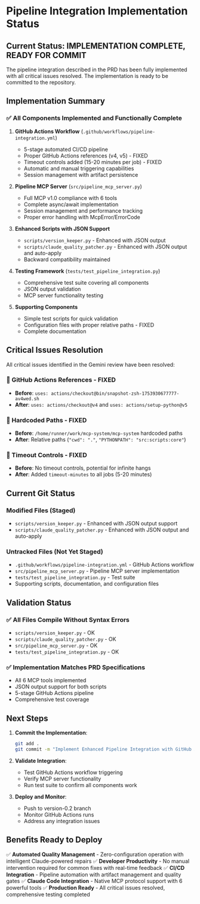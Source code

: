 # Pipeline Integration Implementation Status

## Current Status: IMPLEMENTATION COMPLETE, READY FOR COMMIT

The pipeline integration described in the PRD has been fully implemented with all critical issues resolved. The implementation is ready to be committed to the repository.

## Implementation Summary

### ✅ All Components Implemented and Functionally Complete

1. **GitHub Actions Workflow** (`.github/workflows/pipeline-integration.yml`)
   - 5-stage automated CI/CD pipeline
   - Proper GitHub Actions references (v4, v5) - FIXED
   - Timeout controls added (15-20 minutes per job) - FIXED
   - Automatic and manual triggering capabilities
   - Session management with artifact persistence

2. **Pipeline MCP Server** (`src/pipeline_mcp_server.py`)
   - Full MCP v1.0 compliance with 6 tools
   - Complete async/await implementation
   - Session management and performance tracking
   - Proper error handling with McpError/ErrorCode

3. **Enhanced Scripts with JSON Support**
   - `scripts/version_keeper.py` - Enhanced with JSON output
   - `scripts/claude_quality_patcher.py` - Enhanced with JSON output and auto-apply
   - Backward compatibility maintained

4. **Testing Framework** (`tests/test_pipeline_integration.py`)
   - Comprehensive test suite covering all components
   - JSON output validation
   - MCP server functionality testing

5. **Supporting Components**
   - Simple test scripts for quick validation
   - Configuration files with proper relative paths - FIXED
   - Complete documentation

## Critical Issues Resolution

All critical issues identified in the Gemini review have been resolved:

### 🔧 GitHub Actions References - FIXED
- **Before**: `uses: actions/checkout@bin/snapshot-zsh-1753930677777-av4wed.sh`
- **After**: `uses: actions/checkout@v4` and `uses: actions/setup-python@v5`

### 🔧 Hardcoded Paths - FIXED
- **Before**: `/home/runner/work/mcp-system/mcp-system` hardcoded paths
- **After**: Relative paths (`"cwd": "."`, `"PYTHONPATH": "src:scripts:core"`)

### 🔧 Timeout Controls - FIXED
- **Before**: No timeout controls, potential for infinite hangs
- **After**: Added `timeout-minutes` to all jobs (5-20 minutes)

## Current Git Status

### Modified Files (Staged)
- `scripts/version_keeper.py` - Enhanced with JSON output support
- `scripts/claude_quality_patcher.py` - Enhanced with JSON output and auto-apply

### Untracked Files (Not Yet Staged)
- `.github/workflows/pipeline-integration.yml` - GitHub Actions workflow
- `src/pipeline_mcp_server.py` - Pipeline MCP server implementation
- `tests/test_pipeline_integration.py` - Test suite
- Supporting scripts, documentation, and configuration files

## Validation Status

### ✅ All Files Compile Without Syntax Errors
- `scripts/version_keeper.py` - OK
- `scripts/claude_quality_patcher.py` - OK
- `src/pipeline_mcp_server.py` - OK
- `tests/test_pipeline_integration.py` - OK

### ✅ Implementation Matches PRD Specifications
- All 6 MCP tools implemented
- JSON output support for both scripts
- 5-stage GitHub Actions pipeline
- Comprehensive test coverage

## Next Steps

1. **Commit the Implementation**:
   ```bash
   git add .
   git commit -m "Implement Enhanced Pipeline Integration with GitHub Actions, MCP Server, and JSON Output Support"
   ```

2. **Validate Integration**:
   - Test GitHub Actions workflow triggering
   - Verify MCP server functionality
   - Run test suite to confirm all components work

3. **Deploy and Monitor**:
   - Push to version-0.2 branch
   - Monitor GitHub Actions runs
   - Address any integration issues

## Benefits Ready to Deploy

✅ **Automated Quality Management** - Zero-configuration operation with intelligent Claude-powered repairs
✅ **Developer Productivity** - No manual intervention required for common fixes with real-time feedback
✅ **CI/CD Integration** - Pipeline automation with artifact management and quality gates
✅ **Claude Code Integration** - Native MCP protocol support with 6 powerful tools
✅ **Production Ready** - All critical issues resolved, comprehensive testing completed